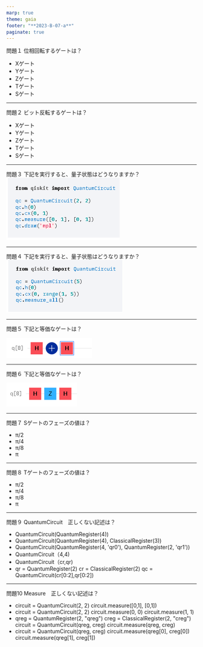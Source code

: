 ```yaml
---
marp: true
theme: gaia
footer: "**2023-B-07-a**"
paginate: true 
---
```

問題１
位相回転するゲートは？
- Xゲート
- Yゲート
- Zゲート
- Tゲート
- Sゲート

---
問題２
ビット反転するゲートは？
- Xゲート
- Yゲート
- Zゲート
- Tゲート
- Sゲート

---
問題３
下記を実行すると、量子状態はどうなりますか？
![100%](./image/3.png)

---
問題４
下記を実行すると、量子状態はどうなりますか？
![100%](./image/4.png)

---
問題５
下記と等価なゲートは？

![100%](./image/5.png)

---
問題６
下記と等価なゲートは？

![100%](./image/6.png)

---
問題７
Sゲートのフェーズの値は？
- π/2
- π/4
- π/8
- π

---
問題８
Tゲートのフェーズの値は？
- π/2
- π/4
- π/8
- π

---
問題９
QuantumCircuit　正しくない記述は？
- QuantumCircuit(QuantumRegister(4))
- QuantumCircuit(QuantumRegister(4), ClassicalRegister(3))
- QuantumCircuit(QuantumRegister(4, 'qr0'), QuantumRegister(2, 'qr1'))
- QuantumCircuit（4,4)
- QuantumCircuit（cr,qr)
- qr = QuantumRegister(2)
  cr = ClassicalRegister(2)
  qc = QuantumCircuit(cr[0:2],qr[0:2])

---
問題10 Measure　正しくない記述は？
- circuit = QuantumCircuit(2, 2)
  circuit.measure([0,1], [0,1])
- circuit = QuantumCircuit(2, 2)
  circuit.measure(0, 0)
  circuit.measure(1, 1)
- qreg = QuantumRegister(2, "qreg")
  creg = ClassicalRegister(2, "creg")
  circuit = QuantumCircuit(qreg, creg)
  circuit.measure(qreg, creg)
- circuit = QuantumCircuit(qreg, creg)
  circuit.measure(qreg[0], creg[0])
  circuit.measure(qreg[1], creg[1])
